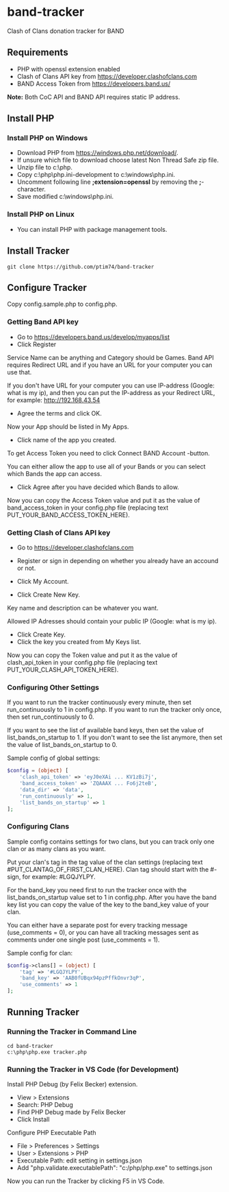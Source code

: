 # band-tracker
Clash of Clans donation tracker for BAND

## Requirements

- PHP with openssl extension enabled
- Clash of Clans API key from https://developer.clashofclans.com
- BAND Access Token from https://developers.band.us/

**Note:** Both CoC API and BAND API requires static IP address.

## Install PHP

### Install PHP on Windows

- Download PHP from https://windows.php.net/download/.
- If unsure which file to download choose latest Non Thread Safe zip file.
- Unzip file to c:\php.
- Copy c:\php\php.ini-development to c:\windows\php.ini.
- Uncomment following line **;extension=openssl** by removing the **;**-character.
- Save modified c:\windows\php.ini.

### Install PHP on Linux

- You can install PHP with package management tools.

## Install Tracker

```
git clone https://github.com/ptim74/band-tracker
```

## Configure Tracker

Copy config.sample.php to config.php.

### Getting Band API key

- Go to https://developers.band.us/develop/myapps/list
- Click Register

Service Name can be anything and Category should be Games.
Band API requires Redirect URL and if you have an URL for your computer you can use that.

If you don't have URL for your computer you can use IP-address (Google: what is my ip),
and then you can put the IP-address as your Redirect URL, for example: http://192.168.43.54

- Agree the terms and click OK.

Now your App should be listed in My Apps.

- Click name of the app you created.

To get Access Token you need to click Connect BAND Account -button.

You can either allow the app to use all of your Bands or you can select which Bands the app can access. 

- Click Agree after you have decided which Bands to allow.

Now you can copy the Access Token value and put it as the value of band_access_token in your config.php file (replacing text PUT_YOUR_BAND_ACCESS_TOKEN_HERE).

### Getting Clash of Clans API key

- Go to https://developer.clashofclans.com
- Register or sign in depending on whether you already have an accound or not.

- Click My Account.
- Click Create New Key.

Key name and description can be whatever you want.

Allowed IP Adresses should contain your public IP (Google: what is my ip).

- Click Create Key.
- Click the key you created from My Keys list.

Now you can copy the Token value and put it as the value of clash_api_token in your config.php file (replacing text PUT_YOUR_CLASH_API_TOKEN_HERE).

### Configuring Other Settings

If you want to run the tracker continuously every minute, then set run_continuously to 1 in config.php. If you want to run the tracker only once, then set run_continuously to 0.

If you want to see the list of available band keys, then set the value of list_bands_on_startup to 1. If you don't want to see the list anymore, then set the value of list_bands_on_startup to 0.

Sample config of global settings:

```php
$config = (object) [
    'clash_api_token' => 'eyJ0eXAi ... KV1zBi7j',
    'band_access_token' => 'ZQAAAX ... Fo6j2teB',
    'data_dir' => 'data',
    'run_continuously' => 1,
    'list_bands_on_startup' => 1
];
```

### Configuring Clans

Sample config contains settings for two clans, but you can track only one clan or as many clans as you want.

Put your clan's tag in the tag value of the clan settings (replacing text #PUT_CLANTAG_OF_FIRST_CLAN_HERE). Clan tag should start with the #-sign, for example: #LGQJYLPY.

For the band_key you need first to run the tracker once with the list_bands_on_startup value set to 1 in config.php.
After you have the band key list you can copy the value of the key to the band_key value of your clan.

You can either have a separate post for every tracking message (use_comments = 0), 
or you can have all tracking messages sent as comments under one single post (use_comments = 1).

Sample config for clan:

```php
$config->clans[] = (object) [
    'tag' => '#LGQJYLPY',
    'band_key' => 'AAB0fUBqx94pzPffkOnvr3qP',
    'use_comments' => 1
];
```

## Running Tracker

### Running the Tracker in Command Line

```
cd band-tracker
c:\php\php.exe tracker.php
```

### Running the Tracker in VS Code (for Development)

Install PHP Debug (by Felix Becker) extension.
- View > Extensions
- Search: PHP Debug
- Find PHP Debug made by Felix Becker
- Click Install

Configure PHP Executable Path
- File > Preferences > Settings
- User > Extensions > PHP
- Executable Path: edit setting in settings.json
- Add "php.validate.executablePath": "c:/php/php.exe" to settings.json

Now you can run the Tracker by clicking F5 in VS Code.





